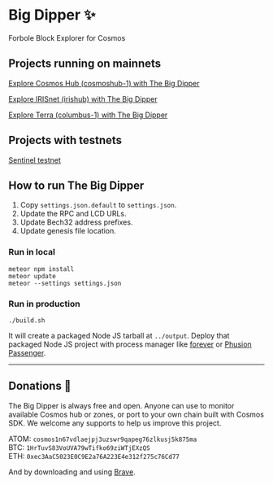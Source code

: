 # Big Dipper :sparkles:
Forbole Block Explorer for Cosmos

## Projects running on mainnets
[Explore Cosmos Hub (cosmoshub-1) with The Big Dipper](https://cosmos.bigdipper.live)

[Explore IRISnet (irishub) with The Big Dipper](https://iris.bigdipper.live)

[Explore Terra (columbus-1) with The Big Dipper](https://terra.bigdipper.live)

## Projects with testnets

[Sentinel testnet](https://explorer.sentinel.co/)

## How to run The Big Dipper

1. Copy `settings.json.default` to `settings.json`.
2. Update the RPC and LCD URLs.
3. Update Bech32 address prefixes.
4. Update genesis file location.

### Run in local

```
meteor npm install
meteor update
meteor --settings settings.json
```

### Run in production

```
./build.sh
```

It will create a packaged Node JS tarball at `../output`. Deploy that packaged Node JS project with process manager like [forever](https://www.npmjs.com/package/forever) or [Phusion Passenger](https://www.phusionpassenger.com/library/walkthroughs/basics/nodejs/fundamental_concepts.html).

---
## Donations :pray:

The Big Dipper is always free and open. Anyone can use to monitor available Cosmos hub or zones, or port to your own chain built with Cosmos SDK. We welcome any supports to help us improve this project.

ATOM: `cosmos1n67vdlaejpj3uzswr9qapeg76zlkusj5k875ma`\
BTC: `1HrTuvS83VoUVA79wTifko69ziWTjEXzQS`\
ETH: `0xec3AaC5023E0C9E2a76A223E4e312f275c76Cd77`

And by downloading and using [Brave](https://brave.com/big517).
